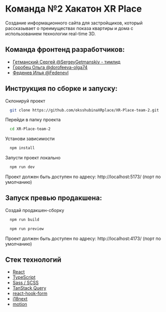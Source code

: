 # Команда №2 Хакатон XR Place

Создание информационного сайта для застройщиков, который рассказывает о преимуществах показа квартиры и дома с использованием технологии real-time 3D.

## Команда фронтенд разработчиков:

- [Гетманский Сергей @SergeyGetmanskiy - тимлид](https://github.com/SergeyGetmanskiy)
- [Горобец Ольга @dorofeeva-olga74 ](https://github.com/dorofeeva-olga74)
- [Феденев Илья @FedenevI ](https://github.com/FedenevI)

## Инструкция по сборке и запуску:

Склонируй проект

```bash
  git clone https://github.com/oksshubinaXRplace/XR-Place-team-2.git
```

Перейди в папку проекта

```bash
  cd XR-Place-team-2
```

Установи зависимости

```bash
  npm install
```

Запусти проект локально

```bash
  npm run dev
```

Проект должен быть доступен по адресу: http://localhost:5173/ (порт по умолчанию)

## Запуск превью продакшена:

Создай продакшен-сборку

```bash
  npm run build
```

```bash
  npm run preview
```

Проект должен быть доступен по адресу: http://localhost:4173/ (порт по умолчанию)

## Стек технологий

- [React](https://react.dev/)
- [TypeScript](https://www.typescriptlang.org/)
- [Sass / SCSS](https://sass-lang.com/)
- [TanStack Query](https://tanstack.com/query/latest/docs/framework/react/overview/)
- [react-hook-form](https://react-hook-form.com/)
- [i18next](https://www.i18next.com/)
- [motion](https://motion.dev/)
